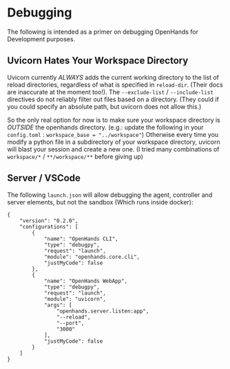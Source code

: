 # Debugging

The following is intended as a primer on debugging OpenHands for Development purposes.

## Uvicorn Hates Your Workspace Directory

Uvicorn currently *ALWAYS* adds the current working directory to the list of reload directories, regardless of what
is specified in `reload-dir`. (Their docs are inaccurate at the moment too!). The `--exclude-list` / `--include-list` 
directives do not reliably filter out files based on a directory. (They could if you could specify an absolute path,
but uvicorn does not allow this.)

So the only real option for now is to make sure your workspace directory is *OUTSIDE* the openhands directory. (e.g.:
update the following in your `config.toml` : `workspace_base = "../workspace"`) Otherwise every time you modify a python
file in a subdirectory of your workspace directory, uvicorn will blast your session and create a new one. (I tried
many combinations of `workspace/*` / `**/workspace/**` before giving up)

## Server / VSCode

The following `launch.json` will allow debugging the agent, controller and server elements, but not the sandbox (Which
runs inside docker):

```
{
    "version": "0.2.0",
    "configurations": [
        {
            "name": "OpenHands CLI",
            "type": "debugpy",
            "request": "launch",
            "module": "openhands.core.cli",
            "justMyCode": false
        },
        {
            "name": "OpenHands WebApp",
            "type": "debugpy",
            "request": "launch",
            "module": "uvicorn",
            "args": [
                "openhands.server.listen:app",
                "--reload",
                "--port",
                "3000"
            ],
            "justMyCode": false
        }
    ]
}
```